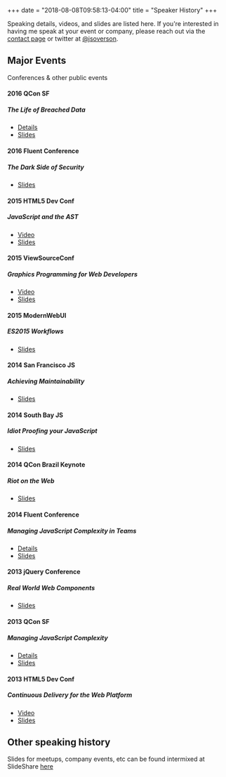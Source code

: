 +++
date = "2018-08-08T09:58:13-04:00"
title = "Speaker History"
+++

Speaking details, videos, and slides are listed here. If you're interested in having me speak at your event or company, please reach out via the [contact page](https://jarrodoverson.com/contact/) or twitter at [@jsoverson](http://twitter.com/jsoverson).

## Major Events

Conferences & other public events

#### 2016 QCon SF

##### *The Life of Breached Data*

- [Details](https://qconsf.com/sf2016/sf2016/presentation/what-happens-when-data-gets-breached.html)
- [Slides](https://www.slideshare.net/JarrodOverson/the-life-of-breached-data-the-dark-side-of-security)

#### 2016 Fluent Conference
##### *The Dark Side of Security*

- [Slides]( http://www.slideshare.net/JarrodOverson/the-dark-side-of-security)

#### 2015 HTML5 Dev Conf
##### *JavaScript and the AST*

- [Video](https://www.youtube.com/watch?v=Zshosbiph8Q)
- [Slides](http://www.slideshare.net/JarrodOverson/javascript-asts-transformations-analysis-and-transpiling)

#### 2015 ViewSourceConf
##### *Graphics Programming for Web Developers*

- [Video](https://air.mozilla.org/jarrod-overson-graphics-for-web-devs/)
- [Slides](https://www.slideshare.net/JarrodOverson/graphics-programming-for-web-developers)

#### 2015 ModernWebUI
##### *ES2015 Workflows*

- [Slides](http://www.slideshare.net/JarrodOverson/es2015-workflows)

#### 2014 San Francisco JS
##### *Achieving Maintainability*

- [Slides](http://www.slideshare.net/JarrodOverson/sfjs)

#### 2014 South Bay JS
##### *Idiot Proofing your JavaScript*

- [Slides](http://www.slideshare.net/JarrodOverson/idiot-proofing-your-code) 

#### 2014 QCon Brazil Keynote
##### *Riot on the Web*

- [Slides](http://www.slideshare.net/JarrodOverson/riot-on-the-web-kenote-qcon-sao-paulo-2014) 

#### 2014 Fluent Conference
##### *Managing JavaScript Complexity in Teams*

- [Details](http://conferences.oreilly.com/fluent/fluent2014/public/schedule/detail/32610)
- [Slides](http://www.slideshare.net/JarrodOverson/managing-javascript-complexity-in-teams-fluent) 

#### 2013 jQuery Conference
##### *Real World Web Components*

- [Slides](http://www.slideshare.net/JarrodOverson/real-world-web-components) 

#### 2013 QCon SF
##### *Managing JavaScript Complexity*

- [Details](https://qconsf.com/sf2013/presentation/managing-javascript-complexity.html)
- [Slides](http://www.slideshare.net/JarrodOverson/complexity-28214103)

#### 2013 HTML5 Dev Conf
##### *Continuous Delivery for the Web Platform*

- [Video](https://www.youtube.com/watch?v=OXk3aUoZ7AQ)
- [Slides](http://www.slideshare.net/JarrodOverson/continuous-delivery-for-the-web-platform)

## Other speaking history

Slides for meetups, company events, etc can be found intermixed at SlideShare [here](http://www.slideshare.net/JarrodOverson/continuous-delivery-for-the-web-platform)
